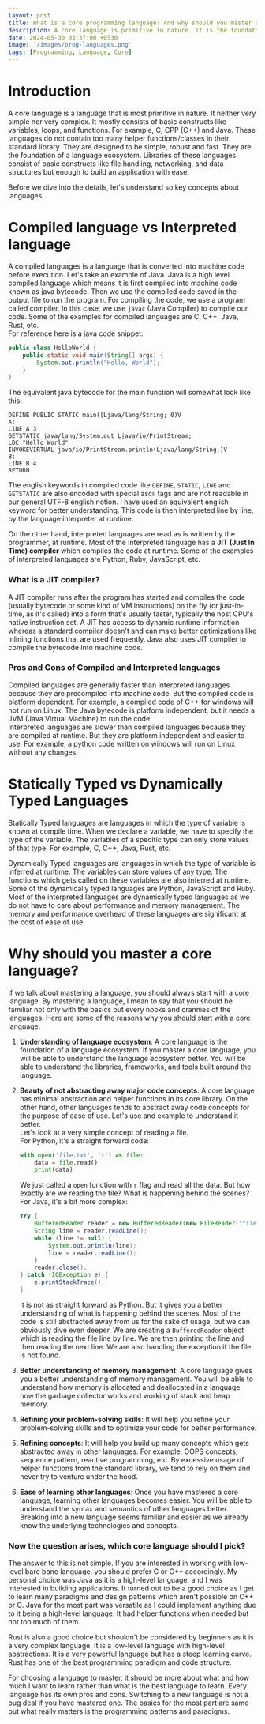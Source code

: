 ```yaml
---
layout: post
title: What is a core programming language? And why should you master one?
description: A core language is primitive in nature. It is the foundation of a language ecosystem. In this post, we will discuss what a core language is and why you should master one.
date: 2024-05-30 03:37:00 +0530
image: '/images/prog-languages.png'
tags: [Programming, Language, Core]
---
```

# Introduction
A core language is a language that is most primitive in nature. It neither very simple nor very complex. It mostly consists of basic constructs like variables, loops, and functions. For example, C, CPP (C++) and Java. 
These languages do not contain too many helper functions/classes in their standard library. They are designed to be simple, robust and fast. They are the foundation of a language ecosystem.
Libraries of these languages consist of basic constructs like file handling, networking, and data structures but enough to build an application with ease.

Before we dive into the details, let's understand so key concepts about languages.

# Compiled language vs Interpreted language
A compiled languages is a language that is converted into machine code before execution. Let's take an example of Java. Java is a high level compiled language which means it is first compiled into machine code known as java bytecode.
Then we use the compiled code saved in the output file to run the program. For compiling the code, we use a program called compiler. In this case, we use `javac` (Java Compiler) to compile our code. Some of the examples for compiled languages are
C, C++, Java, Rust, etc.\
For reference here is a java code snippet:
```java
public class HelloWorld {
    public static void main(String[] args) {
        System.out.println("Hello, World");
    }
}
```

The equivalent java bytecode for the main function will somewhat look like this:
```
DEFINE PUBLIC STATIC main([Ljava/lang/String; 0)V
A:
LINE A 3
GETSTATIC java/lang/System.out Ljava/io/PrintStream;
LDC "Hello World"
INVOKEVIRTUAL java/io/PrintStream.println(Ljava/lang/String;)V
B:
LINE B 4
RETURN
```
The english keywords in compiled code like `DEFINE`, `STATIC`, `LINE` and `GETSTATIC` are also encoded with special ascii tags and are not readable in our general UTF-8 english notion. I have used an equivalent english keyword for better understanding.
This code is then interpreted line by line, by the language interpreter at runtime.

On the other hand, interpreted languages are read as is written by the programmer, at runtime. Most of the interpreted language has a **JIT (Just In Time) compiler** which compiles the code at runtime. Some of the examples of interpreted languages are Python, Ruby, JavaScript, etc.

### What is a JIT compiler?
A JIT compiler runs after the program has started and compiles the code (usually bytecode or some kind of VM instructions) on the fly (or just-in-time, as it's called) into a form that's usually faster, typically the host CPU's native instruction set. 
A JIT has access to dynamic runtime information whereas a standard compiler doesn't and can make better optimizations like inlining functions that are used frequently. Java also uses JIT compiler to compile the bytecode into machine code.

### Pros and Cons of Compiled and Interpreted languages
Compiled languages are generally faster than interpreted languages because they are precompiled into machine code. But the compiled code is platform dependent. For example, a compiled code of C++ for windows will not run on Linux. The Java bytecode is platform independent, but it needs a JVM (Java Virtual Machine) to run the code.\
Interpreted languages are slower than compiled languages because they are compiled at runtime. But they are platform independent and easier to use. For example, a python code written on windows will run on Linux without any changes.

# Statically Typed vs Dynamically Typed Languages
Statically Typed languages are languages in which the type of variable is known at compile time. When we declare a variable, we have to specify the type of the variable. The variables of a specific type can only store values of that type. For example, C, C++, Java, Rust, etc.

Dynamically Typed languages are languages in which the type of variable is inferred at runtime. The variables can store values of any type. The functions which gets called on these variables are also inferred at runtime. Some of the dynamically typed languages are Python, JavaScript and Ruby.
Most of the interpreted languages are dynamically typed languages as we do not have to care about performance and memory management. The memory and performance overhead of these languages are significant at the cost of ease of use.

# Why should you master a core language?
If we talk about mastering a language, you should always start with a core language. By mastering a language, I mean to say that you should be familiar not only with the basics but every nooks and crannies of the languages.
Here are some of the reasons why you should start with a core language:
1. **Understanding of language ecosystem**: A core language is the foundation of a language ecosystem. If you master a core language, you will be able to understand the language ecosystem better. You will be able to understand the libraries, frameworks, and tools built around the language.
2. **Beauty of not abstracting away major code concepts**: A core language has minimal abstraction and helper functions in its core library. On the other hand, other languages tends to abstract away code concepts for the purpose of ease of use. Let's use and example to understand it better.\
Let's look at a very simple concept of reading a file.\
For Python, it's a straight forward code:
    ```py
    with open('file.txt', 'r') as file:
        data = file.read()
        print(data)
    ```
    We just called a `open` function with `r` flag and read all the data. But how exactly are we reading the file? What is happening behind the scenes?\
    For Java, it's a bit more complex:
    ```java
    try {
        BufferedReader reader = new BufferedReader(new FileReader("file.txt"));
        String line = reader.readLine();
        while (line != null) {
            System.out.println(line);
            line = reader.readLine();
        }
        reader.close();
    } catch (IOException e) {
        e.printStackTrace();
    }
    ```
    It is not as straight forward as Python. But it gives you a better understanding of what is happening behind the scenes. Most of the code is still abstracted away from us for the sake of usage, but we can obviously dive even deeper.
    We are creating a `BufferedReader` object which is reading the file line by line. We are then printing the line and then reading the next line. We are also handling the exception if the file is not found.

3. **Better understanding of memory management**: A core language gives you a better understanding of memory management. You will be able to understand how memory is allocated and deallocated in a language, how the garbage collector works and working of stack and heap memory.
4. **Refining your problem-solving skills**: It will help you refine your problem-solving skills and to optimize your code for better performance.
5. **Refining concepts**: It will help you build up many concepts which gets abstracted away in other languages. For example, OOPS concepts, sequence pattern, reactive programming, etc. By excessive usage of helper functions from the standard library, we tend to rely on them and never try to venture under the hood.
6. **Ease of learning other languages**: Once you have mastered a core language, learning other languages becomes easier. You will be able to understand the syntax and semantics of other languages better. Breaking into a new language seems familiar and easier as we already know the underlying technologies and concepts.

### Now the question arises, which core language should I pick?
The answer to this is not simple. If you are interested in working with low-level bare bone language, you should prefer C or C++ accordingly. My personal choice was Java as it is a high-level language, and I was interested in building applications.
It turned out to be a good choice as I get to learn many paradigms and design patterns which aren't possible on C++ or C. Java for the most part was versatile as I could implement anything due to it being a high-level language. It had helper functions when needed but not too much of them.

Rust is also a good choice but shouldn't be considered by beginners as it is a very complex language. It is a low-level language with high-level abstractions. It is a very powerful language but has a steep learning curve. Rust has one of the best programming paradigm and code structure.

For choosing a language to master, it should be more about what and how much I want to learn rather than what is the best language to learn. Every language has its own pros and cons. Switching to a new language is not a bug deal if you have mastered one. The basics for the most part are same but what really matters is the programming patterns and paradigms.